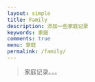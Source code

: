 ```yaml
---
layout: simple
title: Family
description: 添加一些家庭记录
keywords: 家庭
comments: true
menu: 家庭
permalink: /family/
---
```


> 家庭记录。。。
